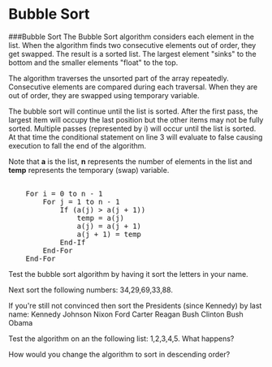 # Bubble Sort

###Bubble Sort
The Bubble Sort algorithm considers each element in the list. When the algorithm finds two consecutive elements out of order, they get swapped. The result is a sorted list. The largest element "sinks" to the bottom and the smaller elements "float" to the top. 

The algorithm traverses the unsorted part of the array repeatedly. Consecutive elements are compared during each traversal. When they are out of order, they are swapped using temporary variable. 

The bubble sort will continue until the list is sorted. After the first pass, the largest item will occupy the last position but the other items may not be fully sorted. Multiple passes (represented by i) will occur until the list is sorted. At that time the conditional statement on line 3 will evaluate to false causing execution to fall the end of the algorithm.

Note that <b>a</b> is the list, <b>n</b> represents the number of elements in the list and <b>temp</b> represents the temporary (swap) variable.
<pre> 
    For i = 0 to n - 1
        For j = 1 to n - 1
            If (a(j) &gt; a(j + 1))
                temp = a(j)
                a(j) = a(j + 1)
                a(j + 1) = temp
            End-If
        End-For
    End-For
</pre>

Test the bubble sort algorithm by having it sort the letters in your name.

Next sort the following numbers: 34,29,69,33,88.

If you're still not convinced then sort the Presidents (since Kennedy) by last name:
 Kennedy
 Johnson
 Nixon
 Ford
 Carter
 Reagan
 Bush
 Clinton
 Bush
 Obama

Test the algorithm on an the following list: 
1,2,3,4,5. What happens?

How would you change the algorithm to sort in descending order?


